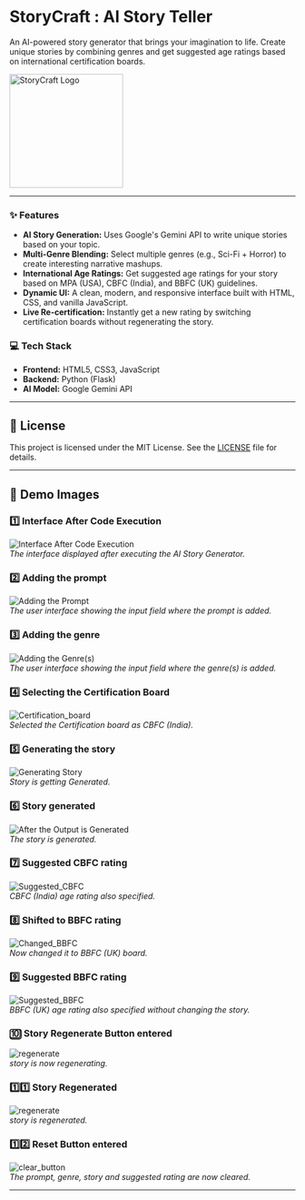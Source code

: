# StoryCraft : AI Story Teller

An AI-powered story generator that brings your imagination to life. Create unique stories by combining genres and get suggested age ratings based on international certification boards.

<img src="./assets/logo.png" alt="StoryCraft Logo" width="200"/>

---

### ✨ Features

- **AI Story Generation:** Uses Google's Gemini API to write unique stories based on your topic.
- **Multi-Genre Blending:** Select multiple genres (e.g., Sci-Fi + Horror) to create interesting narrative mashups.
- **International Age Ratings:** Get suggested age ratings for your story based on MPA (USA), CBFC (India), and BBFC (UK) guidelines.
- **Dynamic UI:** A clean, modern, and responsive interface built with HTML, CSS, and vanilla JavaScript.
- **Live Re-certification:** Instantly get a new rating by switching certification boards without regenerating the story.

### 💻 Tech Stack

- **Frontend:** HTML5, CSS3, JavaScript
- **Backend:** Python (Flask)
- **AI Model:** Google Gemini API

---

## 📄 License

This project is licensed under the MIT License. See the [LICENSE](LICENSE) file for details.

---

## 📸 **Demo Images**

### 1️⃣ **Interface After Code Execution**
![Interface After Code Execution](assets/landing_page.png)  
_The interface displayed after executing the AI Story Generator._

### 2️⃣ **Adding the prompt**
![Adding the Prompt](assets/prompt_entered.png)  
_The user interface showing the input field where the prompt is added._

### 3️⃣ **Adding the genre**
![Adding the Genre(s)](assets/genres_entered.png)  
_The user interface showing the input field where the genre(s) is added._

### 4️⃣ **Selecting the Certification Board**
![Certification_board](assets/certification_board_entered.png)  
_Selected the Certification board as CBFC (India)._

### 5️⃣ **Generating the story**
![Generating Story](assets/generating_story.png)  
_Story is getting Generated._

### 6️⃣ **Story generated**
![After the Output is Generated](assets/story_generated.png)  
_The story is generated._

### 7️⃣ **Suggested CBFC rating**
![Suggested_CBFC](assets/suggested_rating_CBFC.png)  
_CBFC (India) age rating also specified._

### 8️⃣ **Shifted to BBFC rating**
![Changed_BBFC](assets/changed_to_BBFC_board.png)  
_Now changed it to BBFC (UK) board._

### 9️⃣ **Suggested BBFC rating**
![Suggested_BBFC](assets/suggested_rating_BBFC.png)  
_BBFC (UK) age rating also specified without changing the story._

### 🔟 **Story Regenerate Button entered**
![regenerate](assets/regenerate_entered.png)  
_story is now regenerating._

### 1️⃣1️⃣ **Story Regenerated**
![regenerate](assets/story_regenerated.png)  
_story is regenerated._

### 1️⃣2️⃣ **Reset Button entered**
![clear_button](assets/clear_button_entered.png)  
_The prompt, genre, story and suggested rating are now cleared._

---
